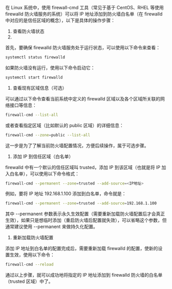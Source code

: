 
在 Linux 系统中，使用 firewall-cmd 工具（常见于基于 CentOS、RHEL 等使用 firewalld 防火墙服务的系统）可以将 IP 地址添加到防火墙白名单（在 firewalld 中对应的是信任区域的概念），以下是具体的操作步骤：

1. 查看防火墙状态
2. 
首先，要确保 firewalld 防火墙服务处于运行状态，可以使用以下命令来查看：

```bash
systemctl status firewalld
```

如果防火墙没有运行，使用以下命令启动它：

```bash
systemctl start firewalld
```

1. 查看现有区域信息（可选）

可以通过以下命令查看当前系统中定义的 firewalld 区域以及各个区域所关联的网络接口等信息：

```bash
firewall-cmd --list-all
```

或者查看指定区域（比如默认的 public 区域）的详细信息：

```bash
firewall-cmd --zone=public --list-all
```

这一步是为了了解当前防火墙配置情况，方便后续操作，属于可选步骤。

1. 添加 IP 到信任区域（白名单）

firewalld 中有一个默认的信任区域叫 trusted，添加 IP 到该区域（也就是将 IP 加入白名单），可以使用以下命令格式：

```bash
firewall-cmd --permanent --zone=trusted --add-source=<IP地址>
```

例如，要将 IP 地址 192.168.1.100 添加到白名单，命令就是：

```bash
firewall-cmd --permanent --zone=trusted --add-source=192.168.1.100
```

其中 --permanent 参数表示永久生效配置（需要重新加载防火墙配置后才会真正生效），如果只是想临时添加（重启防火墙后配置就失效），可以省略这个参数，但通常建议使用 --permanent 来做持久化配置。

1. 重新加载防火墙配置

添加 IP 地址到白名单的配置完成后，需要重新加载 firewalld 的配置，使新的设置生效，使用以下命令：

```bash
firewall-cmd --reload
```

通过以上步骤，就可以成功地将指定的 IP 地址添加到 firewalld 防火墙的白名单（trusted 区域）中了。

